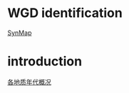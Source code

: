 # WGD identification
[SynMap](https://genomevolution.org/coge/SynMap.pl)


# introduction
[各地质年代概况](http://www.xian.cgs.gov.cn/zt/jcdz/dzgk/)
